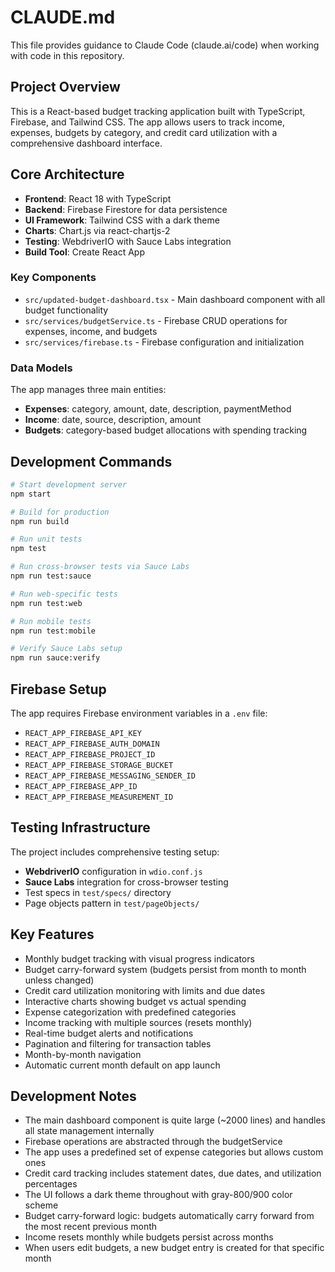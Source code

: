 # CLAUDE.md

This file provides guidance to Claude Code (claude.ai/code) when working with code in this repository.

## Project Overview

This is a React-based budget tracking application built with TypeScript, Firebase, and Tailwind CSS. The app allows users to track income, expenses, budgets by category, and credit card utilization with a comprehensive dashboard interface.

## Core Architecture

- **Frontend**: React 18 with TypeScript
- **Backend**: Firebase Firestore for data persistence
- **UI Framework**: Tailwind CSS with a dark theme
- **Charts**: Chart.js via react-chartjs-2
- **Testing**: WebdriverIO with Sauce Labs integration
- **Build Tool**: Create React App

### Key Components

- `src/updated-budget-dashboard.tsx` - Main dashboard component with all budget functionality
- `src/services/budgetService.ts` - Firebase CRUD operations for expenses, income, and budgets
- `src/services/firebase.ts` - Firebase configuration and initialization

### Data Models

The app manages three main entities:
- **Expenses**: category, amount, date, description, paymentMethod
- **Income**: date, source, description, amount  
- **Budgets**: category-based budget allocations with spending tracking

## Development Commands

```bash
# Start development server
npm start

# Build for production
npm run build

# Run unit tests
npm test

# Run cross-browser tests via Sauce Labs
npm run test:sauce

# Run web-specific tests
npm run test:web

# Run mobile tests
npm run test:mobile

# Verify Sauce Labs setup
npm run sauce:verify
```

## Firebase Setup

The app requires Firebase environment variables in a `.env` file:
- `REACT_APP_FIREBASE_API_KEY`
- `REACT_APP_FIREBASE_AUTH_DOMAIN`
- `REACT_APP_FIREBASE_PROJECT_ID`
- `REACT_APP_FIREBASE_STORAGE_BUCKET`
- `REACT_APP_FIREBASE_MESSAGING_SENDER_ID`
- `REACT_APP_FIREBASE_APP_ID`
- `REACT_APP_FIREBASE_MEASUREMENT_ID`

## Testing Infrastructure

The project includes comprehensive testing setup:
- **WebdriverIO** configuration in `wdio.conf.js`
- **Sauce Labs** integration for cross-browser testing
- Test specs in `test/specs/` directory
- Page objects pattern in `test/pageObjects/`

## Key Features

- Monthly budget tracking with visual progress indicators
- Budget carry-forward system (budgets persist from month to month unless changed)
- Credit card utilization monitoring with limits and due dates
- Interactive charts showing budget vs actual spending
- Expense categorization with predefined categories
- Income tracking with multiple sources (resets monthly)
- Real-time budget alerts and notifications
- Pagination and filtering for transaction tables
- Month-by-month navigation
- Automatic current month default on app launch

## Development Notes

- The main dashboard component is quite large (~2000 lines) and handles all state management internally
- Firebase operations are abstracted through the budgetService
- The app uses a predefined set of expense categories but allows custom ones
- Credit card tracking includes statement dates, due dates, and utilization percentages
- The UI follows a dark theme throughout with gray-800/900 color scheme
- Budget carry-forward logic: budgets automatically carry forward from the most recent previous month
- Income resets monthly while budgets persist across months
- When users edit budgets, a new budget entry is created for that specific month